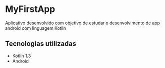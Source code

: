 # MyFirstApp

Aplicativo desenvolvido com objetivo de estudar o desenvolvimento de app android com linguagem Kotlin

## Tecnologias utilizadas

* Kotlin 1.3
* Android

